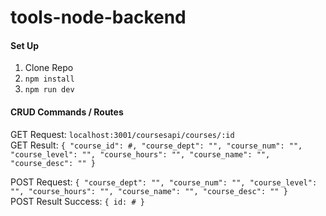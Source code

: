 # tools-node-backend

#### Set Up
1. Clone Repo
2. `npm install`
3. `npm run dev`

#### CRUD Commands / Routes
GET Request: `localhost:3001/coursesapi/courses/:id`  
GET Result:  `{
    "course_id": #,
    "course_dept": "",
    "course_num": "",
    "course_level": "",
    "course_hours": "",
    "course_name": "",
    "course_desc": ""
}`

POST Request: `{ "course_dept": "", "course_num": "", "course_level": "", "course_hours": "", "course_name": "", "course_desc": "" }`  
POST Result Success: `{ id: # }`
